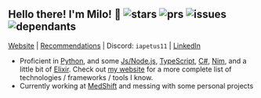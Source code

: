 ## Hello there<!-- general kenobi -->! I'm Milo! :wave: ![stars](https://api.iapetus11.me/github/stats/Iapetus-11/shield/stars?color=2b9&style=flat) ![prs](https://api.iapetus11.me/github/stats/Iapetus-11/shield/prs?color=2b9&style=flat) ![issues](https://api.iapetus11.me/github/stats/Iapetus-11/shield/issues?color=2b9&style=flat) ![dependants](https://api.iapetus11.me/github/stats/Iapetus-11/shield/dependants?color=2b9&style=flat)
[Website](https://iapetus11.me/) | [Recommendations](https://github.com/Iapetus-11/recommendations) | Discord: `iapetus11` | [LinkedIn](https://www.linkedin.com/in/milo-weinberg/)

- Proficient in [Python](https://github.com/Iapetus-11?tab=repositories&q=&type=&language=python), and some [Js/Node.js](https://github.com/Iapetus-11?tab=repositories&q=&type=&language=javascript), [TypeScript](https://github.com/Iapetus-11?tab=repositories&q=&type=&language=typescript), [C#](https://github.com/Iapetus-11?tab=repositories&q=&type=&language=c%23), [Nim](https://github.com/Iapetus-11?tab=repositories&q=&type=&language=nim), and a little bit of [Elixir](https://github.com/Iapetus-11?tab=repositories&q=&type=&language=elixir). Check out [my website](https://iapetus11.me/) for a more complete list of technologies / frameworks / tools I know.
- Currently working at [MedShift](https://github.com/MedShift) and messing with some personal projects
